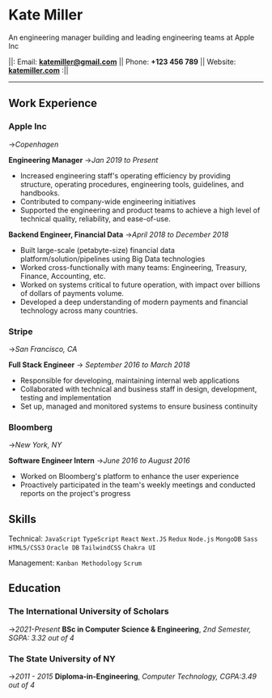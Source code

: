 # **Kate Miller**
An engineering manager building and leading engineering teams at Apple Inc


||: Email: **<katemiller@gmail.com>** || Phone: **+123 456 789** || Website: **[katemiller.com](katemiller.com)** :||

---

## Work Experience

### Apple Inc
->_Copenhagen_

**Engineering Manager**
->_Jan 2019 to Present_

- Increased engineering staff's operating efficiency by providing structure, operating procedures, engineering tools, guidelines, and handbooks.
- Contributed to company-wide engineering initiatives
- Supported the engineering and product teams to achieve a high level of technical quality, reliability, and ease-of-use.

**Backend Engineer, Financial Data**
->_April 2018 to December 2018_

- Built large-scale (petabyte-size) financial data platform/solution/pipelines using Big Data technologies
- Worked cross-functionally with many teams: Engineering, Treasury, Finance, Accounting, etc.
- Worked on systems critical to future operation, with impact over billions of dollars of payments volume.
- Developed a deep understanding of modern payments and financial technology across many countries.

### Stripe
->_San Francisco, CA_

**Full Stack Engineer**
-> _September 2016 to March 2018_

- Responsible for developing, maintaining internal web applications
- Collaborated with technical and business staff in design, development, testing and implementation
- Set up, managed and monitored systems to ensure business continuity

### Bloomberg
->_New York, NY_

**Software Engineer Intern**
->_June 2016 to August 2016_

- Worked on Bloomberg's platform to enhance the user experience
- Proactively participated in the team's weekly meetings and conducted reports on the project's progress

## Skills

Technical: `JavaScript` `TypeScript` `React` `Next.JS` `Redux` `Node.js` `MongoDB` `Sass` `HTML5/CSS3` `Oracle DB` `TailwindCSS` `Chakra UI`

Management: `Kanban Methodology` `Scrum`

## Education

### The International University of Scholars
->_2021-Present_
**BSc in Computer Science & Engineering**, _2nd Semester, SGPA: 3.32 out of 4_

### The State University of NY
->_2011 - 2015_
**Diploma-in-Engineering**,  _Computer Technology, CGPA:3.49 out of 4_

